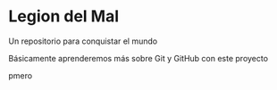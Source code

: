 # Legion del Mal
Un repositorio para conquistar el mundo

Básicamente aprenderemos más sobre Git y GitHub con este proyecto

pmero
